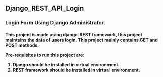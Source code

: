 <h2> Django_REST_API_Login</h2>
<h3>Login Form Using Django Administrator.</h3>

<h4>This project is made using django-REST framework, this project maintains the data of users login.
This project mainly contains GET and POST methods.

Pre-requisites to run this project are:
1. Django should be installed in virtual environment.
2. REST framework should be installed in virtual environment.</h4>
